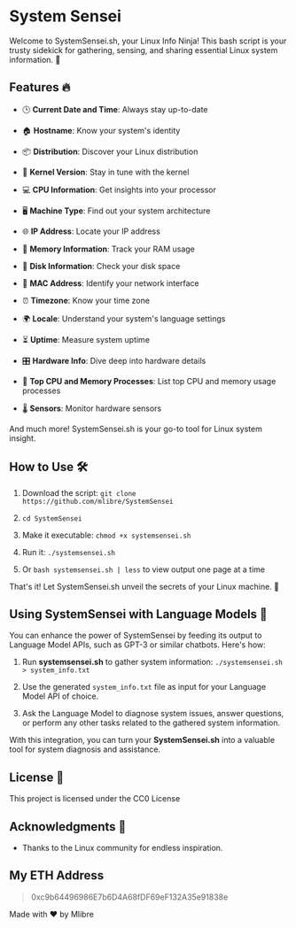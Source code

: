 # System Sensei

Welcome to SystemSensei.sh, your Linux Info Ninja! This bash script is your trusty sidekick for gathering, sensing, and sharing essential Linux system information. 🚀

## Features 🔥

- 🕒 **Current Date and Time**: Always stay up-to-date

- 🏠 **Hostname**: Know your system's identity

- 📦 **Distribution**: Discover your Linux distribution

- 🐧 **Kernel Version**: Stay in tune with the kernel

- 💻 **CPU Information**: Get insights into your processor

- 🖥️ **Machine Type**: Find out your system architecture

- 🌐 **IP Address**: Locate your IP address

- 🧠 **Memory Information**: Track your RAM usage

- 💾 **Disk Information**: Check your disk space

- 📶 **MAC Address**: Identify your network interface

- ⏰ **Timezone**: Know your time zone

- 🌍 **Locale**: Understand your system's language settings

- ⏳ **Uptime**: Measure system uptime

- 🎛️ **Hardware Info**: Dive deep into hardware details

- 📃 **Top CPU and Memory Processes**: List top CPU and memory usage processes

- 🌡️ **Sensors**: Monitor hardware sensors

And much more! SystemSensei.sh is your go-to tool for Linux system insight.

## How to Use 🛠️

1. Download the script: `git clone https://github.com/mlibre/SystemSensei`

2. `cd SystemSensei`

3. Make it executable: `chmod +x systemsensei.sh`

4. Run it: `./systemsensei.sh`

5. Or `bash systemsensei.sh | less` to view output one page at a time

That's it! Let SystemSensei.sh unveil the secrets of your Linux machine. 🥋

## Using SystemSensei with Language Models 🤖

You can enhance the power of SystemSensei by feeding its output to Language Model APIs, such as GPT-3 or similar chatbots. Here's how:

1. Run **systemsensei.sh** to gather system information: `./systemsensei.sh > system_info.txt`

2. Use the generated `system_info.txt` file as input for your Language Model API of choice.

3. Ask the Language Model to diagnose system issues, answer questions, or perform any other tasks related to the gathered system information.

With this integration, you can turn your **SystemSensei.sh** into a valuable tool for system diagnosis and assistance.

## License 📜

This project is licensed under the CC0 License

## Acknowledgments 🙏

- Thanks to the Linux community for endless inspiration.

## My ETH Address

> 0xc9b64496986E7b6D4A68fDF69eF132A35e91838e

Made with ❤️ by Mlibre
